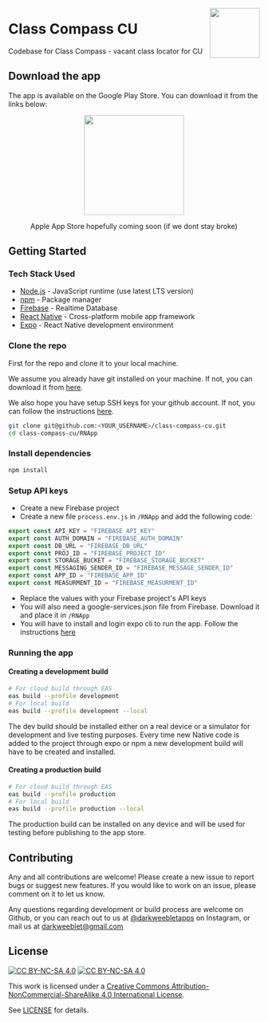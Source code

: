 <a href="classcompass.github.io" target="_blank"><img src="https://classcompass.github.io/icon.png" width="100px" align="right"></a>

# Class Compass CU

Codebase for Class Compass - vacant class locator for CU


## Download the app

The app is available on the Google Play Store. You can download it from the links below:

<center>
      
<a href="https://play.google.com/store/apps/details?id=com.darkweeblet.classcompass" target="_blank"><img width="200px" src="https://play.google.com/intl/en_us/badges/static/images/badges/en_badge_web_generic.png"></a>
      
Apple App Store hopefully coming soon (if we dont stay broke)
  
</center>

## Getting Started

### Tech Stack Used

* [Node.js](https://nodejs.org/en/) - JavaScript runtime (use latest LTS version)
* [npm](https://www.npmjs.com/) - Package manager
* [Firebase](https://firebase.google.com/) - Realtime Database 
* [React Native](https://reactnative.dev/) - Cross-platform mobile app framework
* [Expo](https://expo.io/) - React Native development environment

### Clone the repo

First for the repo and clone it to your local machine.

We assume you already have git installed on your machine. If not, you can download it from [here](https://git-scm.com/downloads).

We also hope you have setup SSH keys for your github account. If not, you can follow the instructions [here](https://docs.github.com/en/github/authenticating-to-github/connecting-to-github-with-ssh).


```bash
git clone git@github.com:<YOUR_USERNAME>/class-compass-cu.git
cd class-compass-cu/RNApp
```

### Install dependencies

```bash
npm install
```

### Setup API keys

* Create a new Firebase project
* Create a new file `process.env.js` in `/RNApp` and add the following code:

```javascript
export const API_KEY = "FIREBASE_API_KEY"
export const AUTH_DOMAIN = "FIREBASE_AUTH_DOMAIN"
export const DB_URL = "FIREBASE_DB_URL"
export const PROJ_ID = "FIREBASE_PROJECT_ID"
export const STORAGE_BUCKET = "FIREBASE_STORAGE_BUCKET"
export const MESSAGING_SENDER_ID = "FIREBASE_MESSAGE_SENDER_ID"
export const APP_ID = "FIREBASE_APP_ID"
export const MEASURMENT_ID = "FIREBASE_MEASURMENT_ID"
```

* Replace the values with your Firebase project's API keys
* You will also need a google-services.json file from Firebase. Download it and place it in `/RNApp`
* You will have to install and login expo cli to run the app. Follow the instructions [here](https://docs.expo.io/get-started/installation/)


### Running the app

#### Creating a development build

```bash
# For cloud build through EAS
eas build --profile development
# For local build
eas build --profile development --local
```

The dev build should be installed either on a real device or a simulator for development and live testing purposes.
Every time new Native code is added to the project through expo or npm a new development build will have to be created and installed.

#### Creating a production build

```bash
# For cloud build through EAS
eas build --profile production
# For local build
eas build --profile production --local
```

The production build can be installed on any device and will be used for testing before publishing to the app store.

## Contributing

Any and all contributions are welcome! Please create a new issue to report bugs or suggest new features. If you would like to work on an issue, please comment on it to let us know.

Any questions regarding development or build process are welcome on Github, or you can reach out to us at [@darkweebletapps](https://www.instagram.com/darkweebletapps/) on Instagram, or mail us at [darkweeblet@gmail.com](mailto:darkweeblet@gmail.com)

## License

[![CC BY-NC-SA 4.0][cc-by-nc-sa-image]][cc-by-nc-sa]
[![CC BY-NC-SA 4.0][cc-by-nc-sa-shield]][cc-by-nc-sa]


This work is licensed under a [Creative Commons Attribution-NonCommercial-ShareAlike 4.0 International License][cc-by-nc-sa].


[cc-by-nc-sa]: http://creativecommons.org/licenses/by-nc-sa/4.0/
[cc-by-nc-sa-image]: https://licensebuttons.net/l/by-nc-sa/4.0/88x31.png
[cc-by-nc-sa-shield]: https://img.shields.io/badge/License-CC%20BY--NC--SA%204.0-lightgrey.svg

See [LICENSE](/LICENSE) for details.